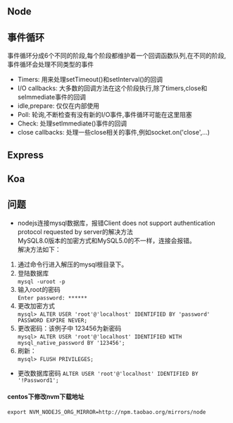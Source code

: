 ## Node
## 事件循环
事件循环分成6个不同的阶段,每个阶段都维护着一个回调函数队列,在不同的阶段,事件循环会处理不同类型的事件  
- Timers: 用来处理setTimeout()和setInterval()的回调  
- I/O callbacks: 大多数的回调方法在这个阶段执行,除了timers,close和seImmediate事件的回调  
- idle,prepare: 仅仅在内部使用  
- Poll: 轮询,不断检查有没有新的I/O事件,事件循环可能在这里阻塞  
- Check: 处理setImmediate()事件的回调  
- close callbacks: 处理一些close相关的事件,例如socket.on('close',...)  


## Express

## Koa

## 问题
- nodejs连接mysql数据库，报错Client does not support authentication protocol requested by server的解决方法   
MySQL8.0版本的加密方式和MySQL5.0的不一样，连接会报错。   
解决方法如下：  
1. 通过命令行进入解压的mysql根目录下。  
2. 登陆数据库  
`mysql -uroot -p`  
3. 输入root的密码   
`Enter password: ******`  
4. 更改加密方式   
`mysql> ALTER USER 'root'@'localhost' IDENTIFIED BY 'password' PASSWORD EXPIRE NEVER;`  
5. 更改密码：该例子中 123456为新密码   
`mysql> ALTER USER 'root'@'localhost' IDENTIFIED WITH mysql_native_password BY '123456';`  
6. 刷新：   
`mysql> FLUSH PRIVILEGES;`  

- 更改数据库密码
`ALTER USER 'root'@'localhost' IDENTIFIED BY '!Password1';`  

#### centos下修改nvm下载地址
`export NVM_NODEJS_ORG_MIRROR=http://npm.taobao.org/mirrors/node`  